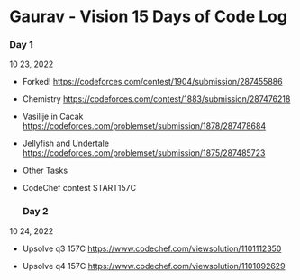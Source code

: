 # Gaurav - Vision 15 Days of Code Log

### Day 1

10 23, 2022

- Forked!
  https://codeforces.com/contest/1904/submission/287455886
- Chemistry
  https://codeforces.com/contest/1883/submission/287476218
- Vasilije in Cacak 
  https://codeforces.com/problemset/submission/1878/287478684
- Jellyfish and Undertale 
  https://codeforces.com/problemset/submission/1875/287485723
- Other Tasks
- CodeChef contest START157C

  
  ### Day 2

10 24, 2022

- Upsolve q3 157C
  https://www.codechef.com/viewsolution/1101112350

- Upsolve q4 157C
  https://www.codechef.com/viewsolution/1101092629
  
